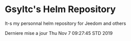 # Gsyltc's Helm Repository

It-s my personnal helm repository for Jeedom and others

Derniere mise a jour Thu Nov  7 09:27:45 STD 2019
